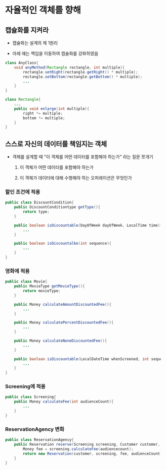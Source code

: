# 자율적인 객체를 향해

## 캡슐화를 지켜라

- 캡슐화는 설계의 제 1원리

- 아례 얘는 책임을 이동하여 캡슐화를 강화하였음

```java
class AnyClass{
    void anyMethod(Rectangle rectangle, int multiple){
        rectangle.setRight(rectangle.getRight() * multiple);
        rectangle.setBottom(rectangle.getBottom() * multiple);
        ...
    }
}
```

```java
class Rectangle{
    ...
    public void enlarge(int multiple){
        right *= multiple;
        bottom *= multiple;
    }
}
```

## 스스로 자신의 데이터를 책임지는 객체

- 객체를 설계할 때 "이 객체를 어떤 데이터를 포함해야 하는가" 라는 질문 쪼개기

    1. 이 객체가 어떤 데이터를 포함해야 하는가

    2. 이 객체가 데이터에 대해 수행해야 하는 오퍼레이션은 무엇인가

### 할인 조건에 적용

```java
public class DiscountCondition{
    public DiscountConditiontype getType(){
        return type;
    }

    public boolean isDiscountable(DayOfWeek dayOfWeek, LocalTime time){
        ...
    }

    public boolean isDiscountalbe(int sequence){
        ...
    }
}
```

### 영화에 적용
```java
public class Movie{
    public MovieType getMovieType(){
        return movieType;
    }

    public Money calculateAmountDiscountedFee(){
        ...
    }

    public Money calculatePercentDiscountedFee(){
        ...
    }

    public Money calculateNoneDiscountedFee(){
        ...
    }

    public boolean isDiscountable(LocalDateTime whenScreened, int sequence){
        ...
    }
}
```

### Screening에 적용

```java
public class Screening{
    public Money calculateFee(int audienceCount){
        ...
    }
}
```

### ReservationAgency 변화

```java
public class ReservationAgency{
    public Reservation reserve(Screening screening, Customer customer, int audienceCount){
        Money fee = screening.calculateFee(audiencecount);
        return new Reservation(customer, screening, fee, audienceCount);
    }
}
```
